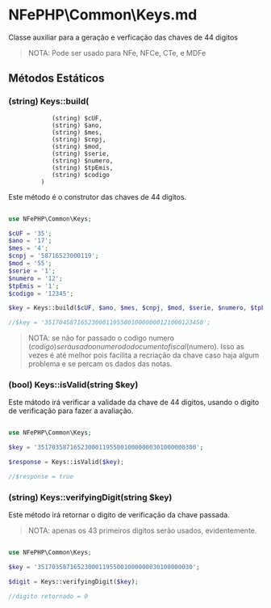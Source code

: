 # NFePHP\Common\Keys.md

Classe auxiliar para a geração e verficação das chaves de 44 digitos

> NOTA: Pode ser usado para NFe, NFCe, CTe, e MDFe

## Métodos Estáticos


### (string) Keys::build(
                (string) $cUF,
                (string) $ano,
                (string) $mes,
                (string) $cnpj,
                (string) $mod,
                (string) $serie,
                (string) $numero,
                (string) $tpEmis,
                (string) $codigo
             )

Este método é o construtor das chaves de 44 digitos.

```php

use NFePHP\Common\Keys;

$cUF = '35';
$ano = '17';
$mes = '4';
$cnpj = '58716523000119';
$mod = '55';
$serie = '1';
$numero = '12';
$tpEmis = '1';
$codigo = '12345';

$key = Keys::build($cUF, $ano, $mes, $cnpj, $mod, $serie, $numero, $tpEmis, $codigo);

//$key = '35170458716523000119550010000000121000123458';

```
> NOTA: se não for passado o codigo numero ($codigo) será usado o numero do documento fiscal ($numero).
> Isso as vezes é até melhor pois facilita a recriação da chave caso haja algum problema e se percam os dados das notas.



### (bool) Keys::isValid(string $key)

Este mátodo irá verificar a validade da chave de 44 digitos, usando o digito de verificação para fazer a avaliação.

```php

use NFePHP\Common\Keys;

$key = '35170358716523000119550010000000301000000300';

$response = Keys::isValid($key); 

//$response = true
```
 

### (string) Keys::verifyingDigit(string $key)

Este método irá retornar o digito de verificação da chave passada.

> NOTA: apenas os 43 primeiros digitos serão usados, evidentemente.

```php

use NFePHP\Common\Keys;

$key = '3517035871652300011955001000000030100000030';

$digit = Keys::verifyingDigit($key);

//digito retornado = 0
```
